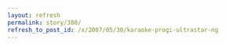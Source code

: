 ```yaml
---
layout: refresh
permalink: story/380/
refresh_to_post_id: /x/2007/05/30/karaoke-progi-ultrastar-ng
---
```

